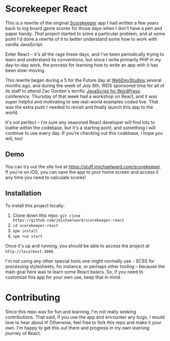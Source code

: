 # Scorekeeper React
This is a rewrite of the original [Scorekeeper](https://github.com/jmichaelwards/scorekeeper) app
I had written a few years back to log board game scores for those days when I don't have
a pen and paper handy. _That_ project started to solve a particular problem, and at some
point I'd done a rewrite of it to better understand some how to work with vanilla JavaScript.

Enter React – it's all the rage these days, and I've been periodically trying to learn and
understand its conventions, but since I write primarily PHP in my day-to-day work, the process
for learning how to write an app with it has been slow-moving. 

This rewrite began during a 5 for the Future day at [WebDevStudios](https://webdevstudios.com)
several months ago, and during the week of July 8th, WDS sponsored time for all of its staff
to attend Zac Gordon's terrific [JavaScript for WordPress](https://javascriptforwp.com) 
conference. Thursday of that week had a workshop on React, and it was super helpful and
motivating to see real-world examples coded live. That was the extra push I needed to 
revisit and finally launch this app to the world.

It's not perfect – I'm sure any seasoned React developer will find lots to loathe within
the codebase, but it's a starting point, and something I will continue to use every day.
If you're checking out this codebase, I hope you will, too!

## Demo
You can try out the site live at https://stuff.jmichaelward.com/scorekeeper. If you're on
iOS, you can save the app to your home screen and access it any time you need to calculate
scores!

## Installation
To install this project locally:
1. Clone down this repo: `git clone https://github.com/jmichaelward/scorekeeper-react`
2. `cd scorekeeper-react`
3. `npm install`
4. `npm run start`

Once it's up and running, you should be able to access the project at `http://localhost:3000`.

I'm not using any other special tools one might normally use - SCSS for processing stylesheets,
for instance, or perhaps other tooling – because the main goal here was to learn some React 
basics. So, if you need to customize this app for your own use, keep that in mind.

# Contributing
Since this repo was for fun and learning, I'm not really seeking contributions. That said, 
if you use the app and encounter any bugs, I would love to hear about it! Otherwise, feel free
to fork this repo and make it your own. I'm happy to get this out there and progress in 
my own learning journey of React.
